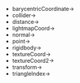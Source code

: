 - barycentricCoordinate->
- collider->
- distance->
- lightmapCoord->
- normal->
- point->
- rigidbody->
- textureCoord->
- textureCoord2->
- transform->
- triangleIndex->
